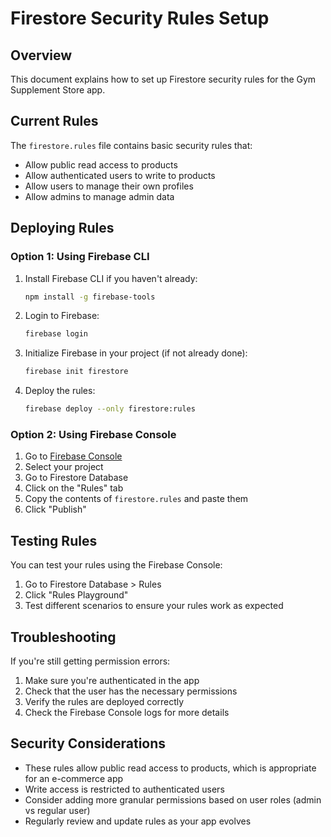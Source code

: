 # Firestore Security Rules Setup

## Overview
This document explains how to set up Firestore security rules for the Gym Supplement Store app.

## Current Rules
The `firestore.rules` file contains basic security rules that:
- Allow public read access to products
- Allow authenticated users to write to products
- Allow users to manage their own profiles
- Allow admins to manage admin data

## Deploying Rules

### Option 1: Using Firebase CLI
1. Install Firebase CLI if you haven't already:
   ```bash
   npm install -g firebase-tools
   ```

2. Login to Firebase:
   ```bash
   firebase login
   ```

3. Initialize Firebase in your project (if not already done):
   ```bash
   firebase init firestore
   ```

4. Deploy the rules:
   ```bash
   firebase deploy --only firestore:rules
   ```

### Option 2: Using Firebase Console
1. Go to [Firebase Console](https://console.firebase.google.com/)
2. Select your project
3. Go to Firestore Database
4. Click on the "Rules" tab
5. Copy the contents of `firestore.rules` and paste them
6. Click "Publish"

## Testing Rules
You can test your rules using the Firebase Console:
1. Go to Firestore Database > Rules
2. Click "Rules Playground"
3. Test different scenarios to ensure your rules work as expected

## Troubleshooting
If you're still getting permission errors:
1. Make sure you're authenticated in the app
2. Check that the user has the necessary permissions
3. Verify the rules are deployed correctly
4. Check the Firebase Console logs for more details

## Security Considerations
- These rules allow public read access to products, which is appropriate for an e-commerce app
- Write access is restricted to authenticated users
- Consider adding more granular permissions based on user roles (admin vs regular user)
- Regularly review and update rules as your app evolves 